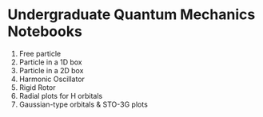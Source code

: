 # Undergraduate Quantum Mechanics Notebooks
1. Free particle
2. Particle in a 1D box
3. Particle in a 2D box
4. Harmonic Oscillator
5. Rigid Rotor
6. Radial plots for H orbitals
7. Gaussian-type orbitals & STO-3G plots